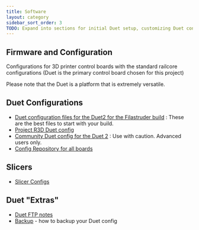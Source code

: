 ```yaml
---
title: Software
layout: category
sidebar_sort_order: 3
TODO: Expand into sections for initial Duet setup, customizing Duet config, and slicer config.
---
```



## Firmware and Configuration

Configurations for 3D printer control boards with the standard railcore configurations (Duet is the primary control board chosen for this project)

Please note that the Duet is a platform that is extremely versatile.

## Duet Configurations

 * [Duet configuration files for the Duet2 for the Filastruder build](https://www.dropbox.com/sh/og8bolggmqlfrsv/AAAbZ0enHyIRuYoy7knaQSbEa?dl=0) : These are the best files to start with your build.
 * [Project R3D Duet config](https://github.com/railcore/configs/tree/master/unmaintained/ProjectR3D/300ZL)
 * [Community Duet config for the Duet 2](https://github.com/railcore/configs/tree/master/duet) : Use with caution. Advanced users only.
 * [Config Repository for all boards](https://github.com/railcore/configs)

## Slicers

* [Slicer Configs](https://github.com/railcore/slicers)

## Duet "Extras" 
 * [Duet FTP notes](ftp.md)
 * [Backup](backup.md) - how to backup your Duet config
